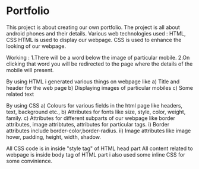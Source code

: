 # Portfolio
This project is about creating our own portfolio.
The project is all about android phones and their details.
Various web technologies used : HTML, CSS
HTML is used to display our webpage.
CSS is used to enhance the looking of our webpage.

Working :
	1.There will be a word below the image of particular mobile.
	2.On clicking that word you will be redirected to the page where the details of the mobile will present.
	
By using HTML i generated various things on webpage like 
	a) Title and header for the web page
	b) Displaying images of particular mobiles
	c) Some related text
	
By using CSS
	a) Colours for various fields in the html page like headers, text, background  etc.,
	b) Attributes for fonts like size, style, color, weight, family.
	c) Attributes for different subparts of our webpage like border attributes, image attribtutes, attributes for particular tags. 
		i) Border attributes include border-color,border-radius.
		ii) Image attributes like image hover, padding, height, width, shadow.

All CSS code is in inside "style tag" of HTML head part
All content related to webpage is inside body tag of HTML part
i also used some inline CSS for some convinience.
